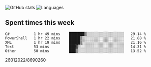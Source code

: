 ![GitHub stats](https://github-readme-stats.vercel.app/api?username=emipa606&theme=github_dark&show_icons=true) 
![Languages](https://github-readme-stats.vercel.app/api/top-langs/?username=emipa606&theme=github_dark&layout=compact)

## Spent times this week
<!--START_SECTION:waka-->

```text
C#           1 hr 49 mins    ███████▒░░░░░░░░░░░░░░░░░   29.14 %
PowerShell   1 hr 22 mins    █████▒░░░░░░░░░░░░░░░░░░░   21.88 %
XML          1 hr 19 mins    █████▒░░░░░░░░░░░░░░░░░░░   21.16 %
Text         53 mins         ███▓░░░░░░░░░░░░░░░░░░░░░   14.31 %
Other        50 mins         ███▒░░░░░░░░░░░░░░░░░░░░░   13.52 %
```

<!--END_SECTION:waka-->


26012022/8690260
